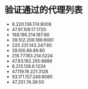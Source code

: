 # 验证通过的代理列表

 - 8.220.136.174:8008
 - 47.91.109.17:1720
 - 168.196.214.187:80
 - 39.102.208.189:8081
 - 220.231.143.247:80
 - 39.100.88.89:80
 - 218.77.183.214:5224
 - 47.83.192.255:8888
 - 8.213.128.6:1234
 - 47.119.19.221:3128
 - 93.171.157.249:8080
 - 47.251.74.38:50
